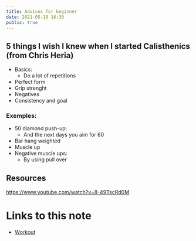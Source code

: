```yaml
---
title: Advices for beginner
date: 2021-05-18 16:30
public: true
---
```


## 5 things I wish I knew when I started Calisthenics (from Chris Heria)

- Basics:
  - Do a lot of repetitions
- Perfect form
- Grip strenght
- Negatives
- Consistency and goal


### Exemples:

- 50 diamond push-up:
  - And the next days you aim for 60
- Bar hang weighted
- Muscle up 
- Negative muscle ups:
  - By using pull over

## Resources

https://www.youtube.com/watch?v=8-49TscRd0M

# Links to this note

- [Workout](20210512-114753.md)
